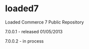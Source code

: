 loaded7
=======

Loaded Commerce 7 Public Repository

7.0.0.1 - released 01/05/2013

7.0.0.2 - in process 
